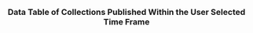 <br>
<br>
<br>
<br>
<br>
<br>
<br>
<h3><center>Data Table of Collections Published Within the User Selected Time Frame</center></h3>